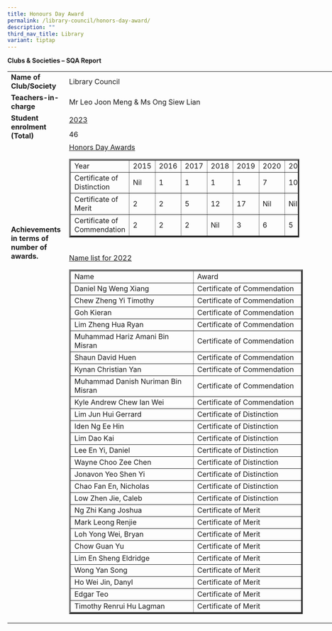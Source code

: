 ```yaml
---
title: Honours Day Award
permalink: /library-council/honors-day-award/
description: ""
third_nav_title: Library
variant: tiptap
---
```

**Clubs &amp; Societies – SQA Report**

<table style="width: 732.953px;" border="0"><tbody><tr style="height: 17px;"><td style="height: 17px; width: 116px;"><strong>Name of Club/Society</strong></td><td style="height: 17px; width: 606.953px;">Library Council</td></tr><tr style="height: 35px;"><td style="height: 35px; width: 116px;"><strong>Teachers-in-charge</strong></td><td style="height: 35px; width: 606.953px;">Mr Leo Joon Meng &amp; Ms Ong Siew Lian</td></tr><tr style="height: 15px;"><td style="height: 32px; width: 116px;" rowspan="2"><strong>Student enrolment (Total)</strong></td><td style="height: 15px; width: 606.953px;"><u>2023</u></td></tr><tr style="height: 17px;"><td style="height: 17px; width: 606.953px;">46</td></tr><tr style="height: 201.27px;"><td style="height: 228.27px; width: 116px; text-align: left;" rowspan="3"><strong>Achievements in terms of number of awards.</strong><p></p><p>&nbsp;</p><p>&nbsp;</p><p>&nbsp;</p><p>&nbsp;</p><p>&nbsp;</p><p>&nbsp;</p><p>&nbsp;</p><p>&nbsp;</p><p>&nbsp;</p><p>&nbsp;</p><p>&nbsp;</p><p>&nbsp;</p><p>&nbsp;</p><p>&nbsp;</p><p>&nbsp;</p><p>&nbsp;</p><p>&nbsp;</p></td><td style="height: 201.27px; width: 606.953px;"><u>Honors Day Awards</u><p></p><table style="width: 519px;" border="3"><tbody><tr style="height: 24px;"><td style="height: 24px; width: 112px;">Year</td><td style="height: 24px; width: 43px;">2015</td><td style="height: 24px; width: 43px;">2016</td><td style="height: 24px; width: 42px;">2017</td><td style="height: 24px; width: 43px;">2018</td><td style="height: 24px; width: 42px;">2019</td><td style="height: 24px; width: 45px;">2020</td><td style="height: 24px; width: 41.1875px;">2021</td><td style="height: 24px; width: 44.8125px;">2022</td></tr><tr style="height: 46px;"><td style="height: 46px; width: 112px;">Certificate of Distinction</td><td style="height: 46px; width: 43px;">Nil</td><td style="height: 46px; width: 43px;">1</td><td style="height: 46px; width: 42px;">1</td><td style="height: 46px; width: 43px;">1</td><td style="height: 46px; width: 42px;">1</td><td style="height: 46px; width: 45px;">7</td><td style="height: 46px; width: 41.1875px;">10</td><td style="height: 46px; width: 44.8125px;">8</td></tr><tr style="height: 48px;"><td style="height: 48px; width: 112px;">Certificate of Merit</td><td style="height: 48px; width: 43px;">2</td><td style="height: 48px; width: 43px;">2</td><td style="height: 48px; width: 42px;">5</td><td style="height: 48px; width: 43px;">12</td><td style="height: 48px; width: 42px;">17</td><td style="height: 48px; width: 45px;">Nil</td><td style="height: 48px; width: 41.1875px;">Nil</td><td style="height: 48px; width: 44.8125px;">9</td></tr><tr style="height: 48px;"><td style="height: 48px; width: 112px;">Certificate of Commendation</td><td style="height: 48px; width: 43px;">2</td><td style="height: 48px; width: 43px;">2</td><td style="height: 48px; width: 42px;">2</td><td style="height: 48px; width: 43px;">Nil</td><td style="height: 48px; width: 42px;">3</td><td style="height: 48px; width: 45px;">6</td><td style="height: 48px; width: 41.1875px;">5</td><td style="height: 48px; width: 44.8125px;">9</td></tr></tbody></table><p><u><br>Name list for 2022</u></p><table style="width: 527px;" border="3"><tbody><tr><td style="width: 272.703px;">Name</td><td style="width: 234.297px;">Award</td></tr><tr><td style="width: 272.703px;">Daniel Ng Weng Xiang</td><td style="width: 234.297px;">Certificate of Commendation</td></tr><tr><td style="width: 272.703px;">Chew Zheng Yi Timothy</td><td style="width: 234.297px;">Certificate of Commendation</td></tr><tr><td style="width: 272.703px;">Goh Kieran</td><td style="width: 234.297px;">Certificate of Commendation</td></tr><tr><td style="width: 272.703px;">Lim Zheng Hua Ryan</td><td style="width: 234.297px;">Certificate of Commendation</td></tr><tr><td style="width: 272.703px;">Muhammad Hariz Amani Bin Misran</td><td style="width: 234.297px;">Certificate of Commendation</td></tr><tr><td style="width: 272.703px;">Shaun David Huen</td><td style="width: 234.297px;">Certificate of Commendation</td></tr><tr><td style="width: 272.703px;">Kynan Christian Yan</td><td style="width: 234.297px;">Certificate of Commendation</td></tr><tr><td style="width: 272.703px;">Muhammad Danish Nuriman Bin Misran</td><td style="width: 234.297px;">Certificate of Commendation</td></tr><tr><td style="width: 272.703px;">Kyle Andrew Chew Ian Wei</td><td style="width: 234.297px;">Certificate of Commendation</td></tr><tr><td style="width: 272.703px;">Lim Jun Hui Gerrard</td><td style="width: 234.297px;">Certificate of Distinction</td></tr><tr><td style="width: 272.703px;">Iden Ng Ee Hin</td><td style="width: 234.297px;">Certificate of Distinction</td></tr><tr><td style="width: 272.703px;">Lim Dao Kai</td><td style="width: 234.297px;">Certificate of Distinction</td></tr><tr><td style="width: 272.703px;">Lee En Yi, Daniel</td><td style="width: 234.297px;">Certificate of Distinction</td></tr><tr><td style="width: 272.703px;">Wayne Choo Zee Chen</td><td style="width: 234.297px;">Certificate of Distinction</td></tr><tr><td style="width: 272.703px;">Jonavon Yeo Shen Yi</td><td style="width: 234.297px;">Certificate of Distinction</td></tr><tr><td style="width: 272.703px;">Chao Fan En, Nicholas</td><td style="width: 234.297px;">Certificate of Distinction</td></tr><tr><td style="width: 272.703px;">Low Zhen Jie, Caleb</td><td style="width: 234.297px;">Certificate of Distinction</td></tr><tr><td style="width: 272.703px;">Ng Zhi Kang Joshua</td><td style="width: 234.297px;">Certificate of Merit</td></tr><tr><td style="width: 272.703px;">Mark Leong Renjie</td><td style="width: 234.297px;">Certificate of Merit</td></tr><tr><td style="width: 272.703px;">Loh Yong Wei, Bryan</td><td style="width: 234.297px;">Certificate of Merit</td></tr><tr><td style="width: 272.703px;">Chow Guan Yu</td><td style="width: 234.297px;">Certificate of Merit</td></tr><tr><td style="width: 272.703px;">Lim En Sheng Eldridge</td><td style="width: 234.297px;">Certificate of Merit</td></tr><tr><td style="width: 272.703px;">Wong Yan Song</td><td style="width: 234.297px;">Certificate of Merit</td></tr><tr><td style="width: 272.703px;">Ho Wei Jin, Danyl</td><td style="width: 234.297px;">Certificate of Merit</td></tr><tr><td style="width: 272.703px;">Edgar Teo</td><td style="width: 234.297px;">Certificate of Merit</td></tr><tr><td style="width: 272.703px;">Timothy Renrui Hu Lagman</td><td style="width: 234.297px;">Certificate of Merit</td></tr></tbody></table></td></tr></tbody></table>
